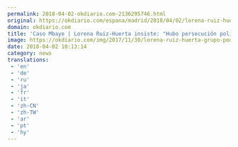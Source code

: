 ```yaml
---
permalink: 2018-04-02-okdiario.com-2136295746.html
original: https://okdiario.com/espana/madrid/2018/04/02/lorena-ruiz-huerta-podemita-persecucion-policial-muerte-mbaye-2052049
domain: okdiario.com
title: 'Caso Mbaye | Lorena Ruiz-Huerta insiste: "Hubo persecución policial"'
image: https://okdiario.com/img/2017/11/30/lorena-ruiz-huerta-grupo-podemos-medios.jpg
date: 2018-04-02 10:13:14
category: news
translations: 
 - 'en'
 - 'de'
 - 'ru'
 - 'ja'
 - 'fr'
 - 'it'
 - 'zh-CN'
 - 'zh-TW'
 - 'ar'
 - 'pt'
 - 'hy'
---
```


